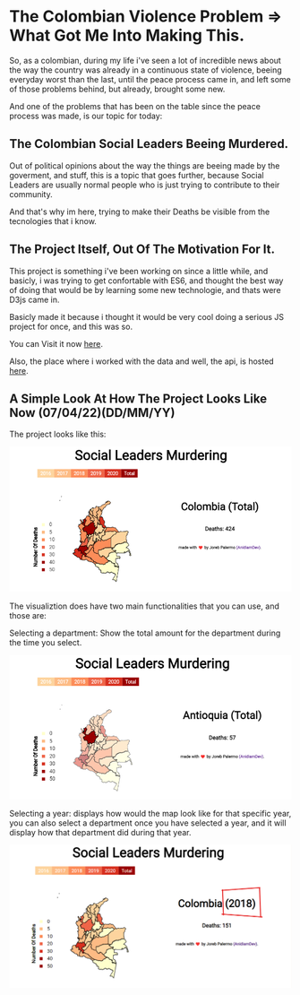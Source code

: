 # The Colombian Violence Problem => What Got Me Into Making This.

So, as a colombian, during my life i've seen a lot of incredible news about the way the country was already in a continuous state of violence, beeing everyday worst than the last, until the peace process came in, and left some of those problems behind, but already, brought some new.

And one of the problems that has been on the table since the peace process was made, is our topic for today:

## The Colombian Social Leaders Beeing Murdered.

Out of political opinions about the way the things are beeing made by the goverment, and stuff, this is a topic that goes further, because Social Leaders are usually normal people who is just trying to contribute to their community.

And that's why im here, trying to make their Deaths be visible from the tecnologies that i know.

## The Project Itself, Out Of The Motivation For It.

This project is something i've been working on since a little while, and basicly, i was trying to get confortable with ES6, and thought the best way of doing that would be by learning some new technologie, and thats were D3js came in.

Basicly made it because i thought it would be very cool doing a serious JS project for once, and this was so.

You can Visit it now [here](https://anidiamdev.github.io/lideres-sociales-colombia/).

Also, the place where i worked with the data and well, the api, is hosted [here](https://lideressocialesrest.anidiamdev.repl.co).

## A Simple Look At How The Project Looks Like Now (07/04/22)(DD/MM/YY)

The project looks like this:

![alt text](repo-images/main-view.png)

The visualiztion does have two main functionalities that you can use, and those are:

Selecting a department: Show the total amount for the department during the time you select.

![alt text](repo-images/department-select.png)

Selecting a year: displays how would the map look like for that specific year, you can also select a department once you have selected a year, and it will display how that department did during that year.

![alt text](repo-images/year-select.png)
